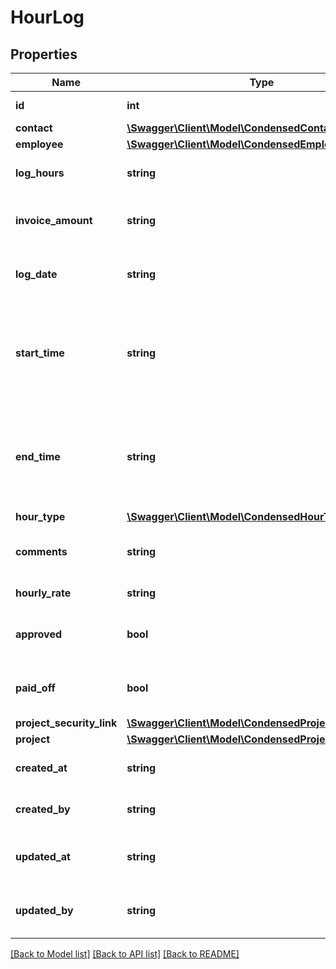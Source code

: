 # HourLog

## Properties
Name | Type | Description | Notes
------------ | ------------- | ------------- | -------------
**id** | **int** | The ID of the hour log. | [optional] 
**contact** | [**\Swagger\Client\Model\CondensedContact**](CondensedContact.md) |  | [optional] 
**employee** | [**\Swagger\Client\Model\CondensedEmployee**](CondensedEmployee.md) |  | [optional] 
**log_hours** | **string** | The amount of hours logged. | 
**invoice_amount** | **string** | The amount that will be shown on the invoice. | [optional] 
**log_date** | **string** | The date for which the hours were logged. | 
**start_time** | **string** | The start time of the workday. Only available if enabled for your organization. | [optional] 
**end_time** | **string** | The end time of the workday. Only available if enabled for your organization. | [optional] 
**hour_type** | [**\Swagger\Client\Model\CondensedHourType**](CondensedHourType.md) |  | 
**comments** | **string** | The comments for this hour log. | [optional] 
**hourly_rate** | **string** | The hourly rate. | [optional] 
**approved** | **bool** | Whether this hour log has been approved. | [optional] 
**paid_off** | **bool** | Whether this hour log has been paid off. | [optional] 
**project_security_link** | [**\Swagger\Client\Model\CondensedProjectSecurityLink**](CondensedProjectSecurityLink.md) |  | [optional] 
**project** | [**\Swagger\Client\Model\CondensedProject**](CondensedProject.md) |  | 
**created_at** | **string** | The creation time of the entity. | [optional] 
**created_by** | **string** | The user that created the entity. | [optional] 
**updated_at** | **string** | The last updated time of the entity. | [optional] 
**updated_by** | **string** | The user that last updated the entity. | [optional] 

[[Back to Model list]](../README.md#documentation-for-models) [[Back to API list]](../README.md#documentation-for-api-endpoints) [[Back to README]](../README.md)


